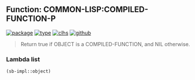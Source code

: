 ## Function: COMMON-LISP:COMPILED-FUNCTION-P
[![package](https://img.shields.io/badge/Package-COMMON--LISP-5f9ea0.svg?style=social&colorA=999999)](../) [![type](https://img.shields.io/badge/Type-Function-5f9ea0.svg?style=social&colorA=999999)](../#function) [![clhs](https://img.shields.io/badge/CLHS-COMPILED--FUNCTION--P-5f9ea0.svg?style=social&colorA=999999)](http://www.lispworks.com/documentation/HyperSpec/Body/f_cmpd_f.htm) [![github](https://img.shields.io/badge/GitHub-View_the_source-5f9ea0.svg?style=social&colorA=999999&logo=github)](https://github.com/sbcl/sbcl/blob/master/src/code/pred.lisp/) 

> Return true if OBJECT is a COMPILED-FUNCTION, and NIL otherwise.

### Lambda list
```cl
(sb-impl::object)
```
